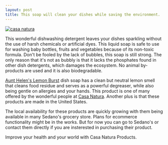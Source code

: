 ```yaml
---
layout: post
title: This soap will clean your dishes while saving the environment.
---
```


[![casa natura](http://casanaturaproducts.com/wp-content/uploads/2014/07/Dish1200X480-1024x409.jpg)](http://casanaturaproducts.com/portfolio-item/aunt-helens-lemon-burst-dish-soap/)

This wonderful dishwashing detergent leaves your dishes sparkling without the use of harsh chemicals or artificial dyes. This liquid soap is safe to use for washing baby bottles, fruits and vegetables because of its non-toxic formula. Don't be fooled by the lack of bubbles, this soap is still strong. The only reason that it's not as bubbly is that it lacks the phosphates found in other dish detergents, which damages the ecosystem. No animal by-products are used and it is also biodegradable.

[Aunt Helen's Lemon Burst](http://casanaturaproducts.com/portfolio-item/aunt-helens-lemon-burst-dish-soap/) dish soap has a clean but neutral lemon smell that cleans food residue and serves as a powerful degreaser, while also being gentle on allergies and your hands. This product is one of many offered by the wonderful people at [Casa Natura](http://casanaturaproducts.com/). Another plus is that these products are made in the United States.

The local availability for these products are quickly growing with them being available in many Sedano's grocery store. Plans for ecommerce functionality might be in the works. But for now you can go to Sedano's or contact them directly if you are insterested in purchasing their product. 

Improve your health and your world with Casa Natura Products.



